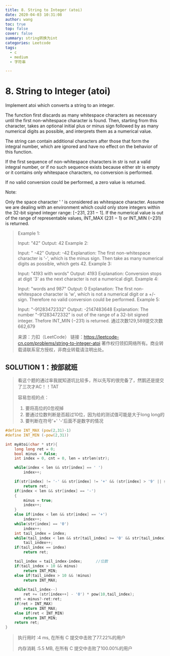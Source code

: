 ```yaml
---
title: 8. String to Integer (atoi)
date: 2020-04-03 10:31:08
author: wang
toc: true
top: false
cover: false
summary: string转换为int
categories: Leetcode
tags:
  - c
  - medium
  - 字符串

---
```


# 8. String to Integer (atoi)

Implement atoi which converts a string to an integer.

The function first discards as many whitespace characters as necessary until the first non-whitespace character is found. Then, starting from this character, takes an optional initial plus or minus sign followed by as many numerical digits as possible, and interprets them as a numerical value.

The string can contain additional characters after those that form the integral number, which are ignored and have no effect on the behavior of this function.

If the first sequence of non-whitespace characters in str is not a valid integral number, or if no such sequence exists because either str is empty or it contains only whitespace characters, no conversion is performed.

If no valid conversion could be performed, a zero value is returned.

Note:

Only the space character ' ' is considered as whitespace character.
Assume we are dealing with an environment which could only store integers within the 32-bit signed integer range: [−231,  231 − 1]. If the numerical value is out of the range of representable values, INT_MAX (231 − 1) or INT_MIN (−231) is returned.



> Example 1:
>
> Input: "42"
> Output: 42
> Example 2:
>
> Input: "   -42"
> Output: -42
> Explanation: The first non-whitespace character is '-', which is the minus sign.
>              Then take as many numerical digits as possible, which gets 42.
> Example 3:
>
> Input: "4193 with words"
> Output: 4193
> Explanation: Conversion stops at digit '3' as the next character is not a numerical digit.
> Example 4:
>
> Input: "words and 987"
> Output: 0
> Explanation: The first non-whitespace character is 'w', which is not a numerical 
>              digit or a +/- sign. Therefore no valid conversion could be performed.
> Example 5:
>
> Input: "-91283472332"
> Output: -2147483648
> Explanation: The number "-91283472332" is out of the range of a 32-bit signed integer.
>              Thefore INT_MIN (−231) is returned.
> 通过次数129,589提交次数662,679
>
> 来源：力扣（LeetCode）
> 链接：https://leetcode-cn.com/problems/string-to-integer-atoi
> 著作权归领扣网络所有。商业转载请联系官方授权，非商业转载请注明出处。



## SOLUTION 1：按部就班

> 看这个题的通过率我就知道坑比较多，所以先写的很完备了，然鹅还是提交了三次才AC！！TAT
>
> 容易忽视的点：
>
> 1. 要将高位的0忽视掉
> 2. 要通过位数判断是否超过10位，因为给的测试值可能是大于long long的
> 3. 要判断在符号'+'  '-'后面不是数字的情况

```c
#define INT_MAX (pow(2,31)-1)
#define INT_MIN (-pow(2,31))

int myAtoi(char * str){
    long long ret = 0;
    bool minus = false;
    int index = 0, cnt = 0, len = strlen(str);

    while(index < len && str[index] == ' ')
        index++;

    if(str[index] != '-' && str[index] != '+' && (str[index] > '9' || str[index] < '0'))
        return ret;
    if(index < len && str[index] == '-')
    {
        minus = true;
        index++;
    }
    else if(index < len && str[index] == '+')
        index++;
    while(str[index] == '0')
        index++;
    int tail_index = index;
    while(tail_index < len && str[tail_index] >= '0' && str[tail_index] <= '9')
        tail_index++;
    if(tail_index == index)
        return ret;

    tail_index = tail_index-index;      //位数
    if(tail_index > 10 && minus)
        return INT_MIN;
    else if(tail_index > 10 && !minus)
        return INT_MAX;
        
    while(tail_index--)
        ret += (str[index++] - '0') * pow(10,tail_index);
    ret = minus?-ret:ret;
    if(ret > INT_MAX)
        return INT_MAX;
    else if(ret < INT_MIN)
        return INT_MIN;
    return ret;
}
```

> 执行用时 :4 ms, 在所有 C 提交中击败了77.22%的用户
>
> 内存消耗 :5.5 MB, 在所有 C 提交中击败了100.00%的用户

